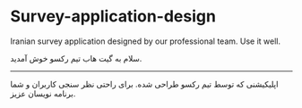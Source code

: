 # Survey-application-design
Iranian survey application designed by our professional team. Use it well.

<p>سلام به گیت هاب تیم رکسو خوش آمدید.</p>
<hr>
<span>
  اپلیکیشنی که توسط تیم رکسو طراحی شده. برای راحتی نظر سنجی کاربران و شما برنامه نویسان عزیز.
</span>
